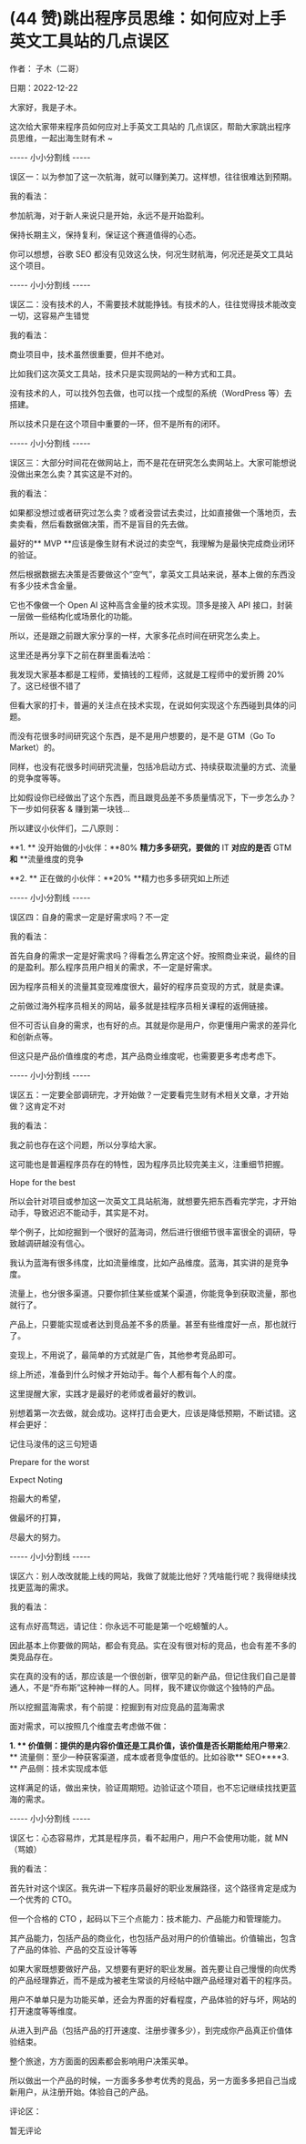 
# (44 赞)跳出程序员思维：如何应对上手英文工具站的几点误区

作者：  子木（二哥）

日期：2022-12-22

大家好，我是子木。

这次给大家带来程序员如何应对上手英文工具站的  几点误区，帮助大家跳出程序员思维，一起出海生财有术 ~

----- 小小分割线 -----

误区一：以为参加了这一次航海，就可以赚到美刀。这样想，往往很难达到预期。

 

 

我的看法：

参加航海，对于新人来说只是开始，永远不是开始盈利。

保持长期主义，保持复利，保证这个赛道值得的心态。

你可以想想，谷歌 SEO 都没有见效这么快，何况生财航海，何况还是英文工具站这个项目。

----- 小小分割线 -----

误区二：没有技术的人，不需要技术就能挣钱。有技术的人，往往觉得技术能改变一切，这容易产生错觉

我的看法：

商业项目中，技术虽然很重要，但并不绝对。

比如我们这次英文工具站，技术只是实现网站的一种方式和工具。

没有技术的人，可以找外包去做，也可以找一个成型的系统（WordPress 等）去搭建。

所以技术只是在这个项目中重要的一环，但不是所有的闭环。

 

 

----- 小小分割线 -----

误区三：大部分时间花在做网站上，而不是花在研究怎么卖网站上。大家可能想说没做出来怎么卖？其实这是不对的。

我的看法：

如果都没想过或者研究过怎么卖？或者没尝试去卖过，比如直接做一个落地页，去卖卖看，然后看数据做决策，而不是盲目的先去做。

最好的** MVP **应该是像生财有术说过的卖空气，我理解为是最快完成商业闭环的验证。

然后根据数据去决策是否要做这个“空气”，拿英文工具站来说，基本上做的东西没有多少技术含金量。

它也不像做一个 Open AI 这种高含金量的技术实现。顶多是接入 API 接口，封装一层做一些结构化或场景化的功能。

所以，还是跟之前跟大家分享的一样，大家多花点时间在研究怎么卖上。

这里还是再分享下之前在群里面看法哈：

 

 

我发现大家基本都是工程师，爱搞钱的工程师，这就是工程师中的爱折腾 20% 了。这已经很不错了

但看大家的打卡，普遍的关注点在技术实现，在说如何实现这个东西碰到具体的问题。

而没有花很多时间研究这个东西，是不是用户想要的，是不是 GTM（Go To Market）的。

同样，也没有花很多时间研究流量，包括冷启动方式、持续获取流量的方式、流量的竞争度等等。

比如假设你已经做出了这个东西，而且跟竞品差不多质量情况下，下一步怎么办？下一步如何获客 & 赚到第一块钱...

所以建议小伙伴们，二八原则：

**1. ** 没开始做的小伙伴：**80% **精力多多研究，要做的** IT **对应的是否** GTM **和** **流量维度的竞争

**2. ** 正在做的小伙伴：**20% **精力也多多研究如上所述

----- 小小分割线 -----

误区四：自身的需求一定是好需求吗？不一定

我的看法：

 

 

首先自身的需求一定是好需求吗？得看怎么界定这个好。按照商业来说，最终的目的是盈利。那么程序员用户相关的需求，不一定是好需求。

因为程序员相关的流量其变现难度很大，最好的程序员变现的方式，就是卖课。

之前做过海外程序员相关的网站，最多就是挂程序员相关课程的返佣链接。

但不可否认自身的需求，也有好的点。其就是你是用户，你更懂用户需求的差异化和创新点等。

但这只是产品价值维度的考虑，其产品商业维度呢，也需要更多考虑考虑下。

----- 小小分割线 -----

误区五：一定要全部调研完，才开始做？一定要看完生财有术相关文章，才开始做？这肯定不对

我的看法：

我之前也存在这个问题，所以分享给大家。

这可能也是普遍程序员存在的特性，因为程序员比较完美主义，注重细节把握。

 

 

Hope for the best

所以会针对项目或参加这一次英文工具站航海，就想要先把东西看完学完，才开始动手，导致迟迟不能动手，其实是不对。

举个例子，比如挖掘到一个很好的蓝海词，然后进行很细节很丰富很全的调研，导致越调研越没有信心。

我认为蓝海有很多纬度，比如流量维度，比如产品维度。蓝海，其实讲的是竞争度。

流量上，也分很多渠道。只要你抓住某些或某个渠道，你能竞争到获取流量，那也就行了。

产品上，只要能实现或者达到竞品差不多的质量。甚至有些维度好一点，那也就行了。

变现上，不用说了，最简单的方式就是广告，其他参考竞品即可。

综上所述，准备到什么时候才开始动手。每个人都有每个人的度。

这里提醒大家，实践才是最好的老师或者最好的教训。

别想着第一次去做，就会成功。这样打击会更大，应该是降低预期，不断试错。这样会更好：

记住马浚伟的这三句短语

 

 

Prepare for the worst

Expect Noting

抱最大的希望，

做最坏的打算，

尽最大的努力。

----- 小小分割线 -----

误区六：别人改改就能上线的网站，我做了就能比他好？凭啥能行呢？我得继续找找更蓝海的需求。

我的看法：

这有点好高骛远，请记住：你永远不可能是第一个吃螃蟹的人。

因此基本上你要做的网站，都会有竞品。实在没有很对标的竞品，也会有差不多的类竞品存在。

实在真的没有的话，那应该是一个很创新，很罕见的新产品，但记住我们自己是普通人，不是“乔布斯”这种神一样的人。同样，我不建议你做这个独特的产品。

所以挖掘蓝海需求，有个前提：挖掘到有对应竞品的蓝海需求

 

 

面对需求，可以按照几个维度去考虑做不做：

**1. ** 价值侧：提供的是内容价值还是工具价值，该价值是否长期能给用户带来**2. ** 流量侧：至少一种获客渠道，成本或者竞争度低的。比如谷歌** SEO****3. ** 产品侧：技术实现成本低

这样满足的话，做出来快，验证周期短。边验证这个项目，也不忘记继续找找更蓝海的需求。

----- 小小分割线 -----

误区七：心态容易炸，尤其是程序员，看不起用户，用户不会使用功能，就 MN（骂娘）

我的看法：

首先针对这个误区。我先讲一下程序员最好的职业发展路径，这个路径肯定是成为一个优秀的 CTO。

但一个合格的 CTO ，起码以下三个点能力：技术能力、产品能力和管理能力。

其产品能力，包括产品的商业化，也包括产品对用户的价值输出。价值输出，包含了产品的体验、产品的交互设计等等

如果大家既想要做好产品，又想要有更好的职业发展。首先要让自己慢慢的向优秀的产品经理靠近，而不是成为被老生常谈的月经帖中跟产品经理对着干的程序员。

 

 

用户不单单只是为功能买单，还会为界面的好看程度，产品体验的好与坏，网站的打开速度等等维度。

从进入到产品（包括产品的打开速度、注册步骤多少），到完成你产品真正价值体验结束。

整个旅途，方方面面的因素都会影响用户决策买单。

所以做出一个产品的时候，一方面多多参考优秀的竞品，另一方面多多把自己当成新用户，从注册开始。体验自己的产品。

评论区：

暂无评论

